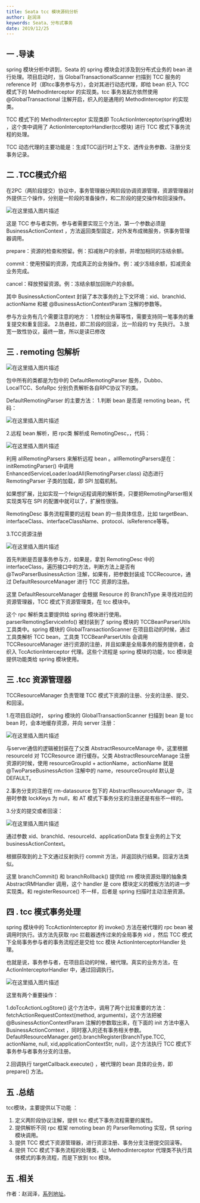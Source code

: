 ```yaml
---
title: Seata tcc 模块源码分析
author: 赵润泽
keywords: Seata、分布式事务
date: 2019/12/25
---
```


## 一  .导读

spring 模块分析中讲到，Seata 的 spring 模块会对涉及到分布式业务的 bean 进行处理。项目启动时，当 GlobalTransactionalScanner 扫描到 TCC 服务的 reference 时（即tcc事务参与方），会对其进行动态代理，即给 bean 织入 TCC 模式下的 MethodInterceptor 的实现类。tcc 事务发起方依然使用 @GlobalTransactional 注解开启，织入的是通用的 MethodInterceptor 的实现类。

TCC 模式下的 MethodInterceptor 实现类即 TccActionInterceptor(spring模块) ，这个类中调用了 ActionInterceptorHandler(tcc模块) 进行 TCC 模式下事务流程的处理。	

TCC 动态代理的主要功能是：生成TCC运行时上下文、透传业务参数、注册分支事务记录。

## 二  .TCC模式介绍

在2PC（两阶段提交）协议中，事务管理器分两阶段协调资源管理，资源管理器对外提供三个操作，分别是一阶段的准备操作，和二阶段的提交操作和回滚操作。

![在这里插入图片描述](https://img-blog.csdnimg.cn/20191225134451125.png)

这是 TCC 参与者实例，参与者需要实现三个方法，第一个参数必须是 BusinessActionContext ，方法返回类型固定，对外发布成微服务，供事务管理器调用。

prepare：资源的检查和预留。例：扣减账户的余额，并增加相同的冻结余额。

commit：使用预留的资源，完成真正的业务操作。例：减少冻结余额，扣减资金业务完成。

cancel：释放预留资源。例：冻结余额加回账户的余额。

其中 BusinessActionContext 封装了本次事务的上下文环境：xid、branchId、actionName 和被 @BusinessActionContextParam 注解的参数等。

参与方业务有几个需要注意的地方：
1.控制业务幂等性，需要支持同一笔事务的重复提交和重复回滚。
2.防悬挂，即二阶段的回滚，比一阶段的 try 先执行。
3.放宽一致性协议，最终一致，所以是读已修改

##  三  . remoting 包解析

![在这里插入图片描述](https://img-blog.csdnimg.cn/20191124211806237.png?)

包中所有的类都是为包中的 DefaultRemotingParser 服务，Dubbo、LocalTCC、SofaRpc 分别负责解析各自RPC协议下的类。

DefaultRemotingParser 的主要方法：
1.判断 bean 是否是 remoting bean，代码：

![在这里插入图片描述](https://img-blog.csdnimg.cn/20191224215523850.png)

2.远程 bean 解析，把 rpc类 解析成 RemotingDesc，，代码：

![在这里插入图片描述](https://img-blog.csdnimg.cn/2019112421303581.png?)

利用 allRemotingParsers 来解析远程 bean 。allRemotingParsers是在：initRemotingParser()  中调用EnhancedServiceLoader.loadAll(RemotingParser.class) 动态进行 RemotingParser 子类的加载，即 SPI 加载机制。

如果想扩展，比如实现一个feign远程调用的解析类，只要把RemotingParser相关实现类写在 SPI 的配置中就可以了，扩展性很强。

RemotingDesc 事务流程需要的远程 bean 的一些具体信息，比如 targetBean、interfaceClass、interfaceClassName、protocol、isReference等等。

3.TCC资源注册

![在这里插入图片描述](https://img-blog.csdnimg.cn/20191124214457177.png?)

首先判断是否是事务参与方，如果是，拿到 RemotingDesc 中的 interfaceClass，遍历接口中的方法，判断方法上是否有@TwoParserBusinessAction 注解，如果有，把参数封装成 TCCRecource，通过 DefaultResourceManager 进行 TCC 资源的注册。

这里 DefaultResourceManager 会根据 Resource 的 BranchType 来寻找对应的资源管理器，TCC 模式下资源管理类，在 tcc 模块中。

这个 rpc 解析类主要提供给 spring 模块进行使用。parserRemotingServiceInfo() 被封装到了 spring 模块的 TCCBeanParserUtils 工具类中。spring 模块的 GlobalTransactionScanner 在项目启动的时候，通过工具类解析 TCC bean，工具类 TCCBeanParserUtils 会调用 TCCResourceManager 进行资源的注册，并且如果是全局事务的服务提供者，会织入 TccActionInterceptor 代理。这些个流程是 spring 模块的功能，tcc 模块是提供功能类给 spring 模块使用。

## 三  .tcc 资源管理器

TCCResourceManager 负责管理 TCC 模式下资源的注册、分支的注册、提交、和回滚。

1.在项目启动时， spring 模块的 GlobalTransactionScanner 扫描到 bean 是 tcc bean 时，会本地缓存资源，并向 server 注册：

![在这里插入图片描述](https://img-blog.csdnimg.cn/201911242209057.png)

与server通信的逻辑被封装在了父类 AbstractResourceManage 中，这里根据 resourceId 对 TCCResource 进行缓存。父类 AbstractResourceManage  注册资源的时候，使用 resourceGroupId + actionName，actionName 就是 @TwoParseBusinessAction 注解中的 name，resourceGroupId 默认是 DEFAULT。

2.事务分支的注册在 rm-datasource 包下的 AbstractResourceManager 中，注册时参数 lockKeys 为 null，和 AT 模式下事务分支的注册还是有些不一样的。

3.分支的提交或者回滚：

![在这里插入图片描述](https://img-blog.csdnimg.cn/20191124221641648.png?)

通过参数 xid、branchId、resourceId、applicationData 恢复业务的上下文 businessActionContext。

根据获取到的上下文通过反射执行 commit 方法，并返回执行结果。回滚方法类似。

这里 branchCommit() 和 branchRollback() 提供给 rm 模块资源处理的抽象类 AbstractRMHandler 调用，这个 handler 是 core 模块定义的模板方法的进一步实现类。和 registerResource() 不一样，后者是 spring 扫描时主动注册资源。

## 四  . tcc 模式事务处理
spring 模块中的 TccActionInterceptor 的 invoke() 方法在被代理的 rpc bean 被调用时执行。该方法先获取 rpc 拦截器透传过来的全局事务 xid ，然后 TCC 模式下全局事务参与者的事务流程还是交给 tcc 模块 ActionInterceptorHandler  处理。
 
也就是说，事务参与者，在项目启动的时候，被代理。真实的业务方法，在 ActionInterceptorHandler 中，通过回调执行。

![在这里插入图片描述](https://img-blog.csdnimg.cn/2019112422405346.png?)

这里有两个重要操作：

1.doTccActionLogStore() 这个方法中，调用了两个比较重要的方法：
fetchActionRequestContext(method, arguments)，这个方法把被 @BusinessActionContextParam 注解的参数取出来，在下面的 init 方法中塞入 BusinessActionComtext ，同时塞入的还有事务相关参数。
DefaultResourceManager.get().branchRegister(BranchType.TCC, actionName, null, xid,applicationContextStr, null)，这个方法执行 TCC 模式下事务参与者事务分支的注册。

2.回调执行 targetCallback.execute() ，被代理的 bean 具体的业务，即 prepare() 方法。


## 五  .总结
tcc模块，主要提供以下功能 ：

1. 定义两阶段协议注解，提供 tcc 模式下事务流程需要的属性。
2. 提供解析不同 rpc 框架 remoting bean 的 ParserRemoting 实现，供 spring 模块调用。
3. 提供 TCC 模式下资源管理器，进行资源注册、事务分支注册提交回滚等。
4. 提供 TCC 模式下事务流程的处理类，让 MethodInterceptor 代理类不执行具体模式的事务流程，而是下放到 tcc 模块。

## 五  .相关
作者：赵润泽，[系列地址](https://blog.csdn.net/qq_37804737/category_9530078.html)。
